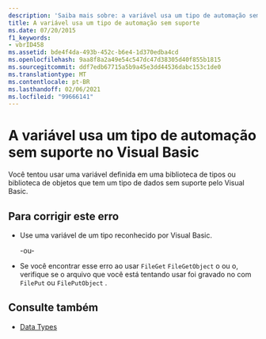 ```yaml
---
description: 'Saiba mais sobre: a variável usa um tipo de automação sem suporte no Visual Basic'
title: A variável usa um tipo de automação sem suporte
ms.date: 07/20/2015
f1_keywords:
- vbrID458
ms.assetid: bde4f4da-493b-452c-b6e4-1d370edba4cd
ms.openlocfilehash: 9aa8f8a2a49e54c547dc47d38305d40f855b1815
ms.sourcegitcommit: ddf7edb67715a5b9a45e3dd44536dabc153c1de0
ms.translationtype: MT
ms.contentlocale: pt-BR
ms.lasthandoff: 02/06/2021
ms.locfileid: "99666141"
---
```

# <a name="variable-uses-an-automation-type-not-supported-in-visual-basic"></a>A variável usa um tipo de automação sem suporte no Visual Basic

Você tentou usar uma variável definida em uma biblioteca de tipos ou biblioteca de objetos que tem um tipo de dados sem suporte pelo Visual Basic.

## <a name="to-correct-this-error"></a>Para corrigir este erro

- Use uma variável de um tipo reconhecido por Visual Basic.

     -ou-

- Se você encontrar esse erro ao usar `FileGet` `FileGetObject` o ou o, verifique se o arquivo que você está tentando usar foi gravado no com `FilePut` ou `FilePutObject` .

## <a name="see-also"></a>Consulte também

- [Data Types](../data-types/index.md)
